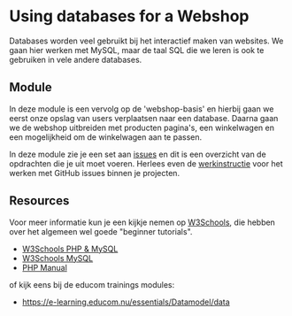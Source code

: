 # Using databases for a Webshop

Databases worden veel gebruikt bij het interactief maken van websites. We gaan hier werken met MySQL, maar de taal SQL die we leren is ook te gebruiken in vele andere databases.

## Module
In deze module is een vervolg op de 'webshop-basis' en hierbij gaan we eerst onze opslag van users verplaatsen naar een database. Daarna gaan we de webshop uitbreiden met producten pagina's, een winkelwagen en een mogelijkheid om de winkelwagen aan te passen. 

In deze module zie je een set aan [issues](../../issues) en dit is een overzicht van de opdrachten die je uit moet voeren. Herlees even de [werkinstructie](https://e-learning.educom.nu/algemeen/ProjectStructure/repository) voor het werken met GitHub issues binnen je projecten.

## Resources
Voor meer informatie kun je een kijkje nemen op [W3Schools](https://www.w3schools.com/), die hebben over het algemeen wel goede "beginner tutorials". 
* [W3Schools PHP & MySQL](https://www.w3schools.com/php7/php_mysql_intro.asp)
* [W3Schools MySQL](https://www.w3schools.com/mysql/)
* [PHP Manual](http://www.php.net/manual/en/)

of kijk eens bij de educom trainings modules: 
* https://e-learning.educom.nu/essentials/Datamodel/data